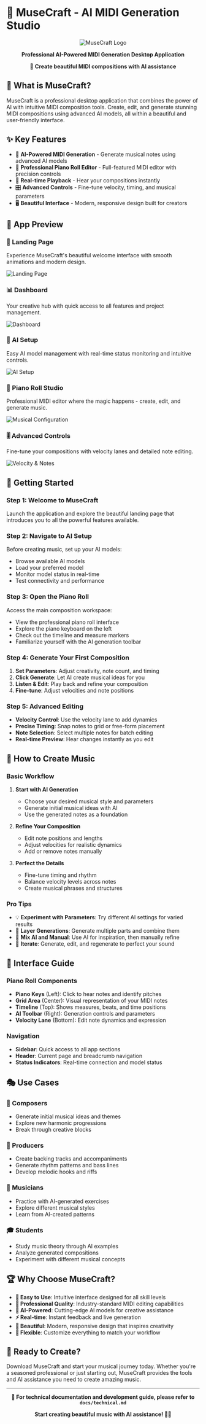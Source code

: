 # 🎵 MuseCraft - AI MIDI Generation Studio

<div align="center">

![MuseCraft Logo](src/resources/public/illustration.svg)

**Professional AI-Powered MIDI Generation Desktop Application**

🎹 **Create beautiful MIDI compositions with AI assistance**

</div>

## 🎯 What is MuseCraft?

MuseCraft is a professional desktop application that combines the power of AI with intuitive MIDI composition tools. Create, edit, and generate stunning MIDI compositions using advanced AI models, all within a beautiful and user-friendly interface.

## ✨ Key Features

- 🤖 **AI-Powered MIDI Generation** - Generate musical notes using advanced AI models
- 🎹 **Professional Piano Roll Editor** - Full-featured MIDI editor with precision controls
- 🎵 **Real-time Playback** - Hear your compositions instantly
- 🎛️ **Advanced Controls** - Fine-tune velocity, timing, and musical parameters
- 🖥️ **Beautiful Interface** - Modern, responsive design built for creators

## 📸 App Preview

### 🌟 Landing Page
Experience MuseCraft's beautiful welcome interface with smooth animations and modern design.

![Landing Page](preview/landing-page.png)

### 📊 Dashboard
Your creative hub with quick access to all features and project management.

![Dashboard](preview/dashboard.png)

### 🤖 AI Setup
Easy AI model management with real-time status monitoring and intuitive controls.

![AI Setup](preview/aisetup.png)

### 🎼 Piano Roll Studio
Professional MIDI editor where the magic happens - create, edit, and generate music.

![Musical Configuration](preview/musicalconfig.png)

### 🎚️ Advanced Controls
Fine-tune your compositions with velocity lanes and detailed note editing.

![Velocity & Notes](preview/velocity&notes.png)

## 🚀 Getting Started

### Step 1: Welcome to MuseCraft
Launch the application and explore the beautiful landing page that introduces you to all the powerful features available.

### Step 2: Navigate to AI Setup
Before creating music, set up your AI models:
- Browse available AI models
- Load your preferred model
- Monitor model status in real-time
- Test connectivity and performance

### Step 3: Open the Piano Roll
Access the main composition workspace:
- View the professional piano roll interface
- Explore the piano keyboard on the left
- Check out the timeline and measure markers
- Familiarize yourself with the AI generation toolbar

### Step 4: Generate Your First Composition
1. **Set Parameters**: Adjust creativity, note count, and timing
2. **Click Generate**: Let AI create musical ideas for you
3. **Listen & Edit**: Play back and refine your composition
4. **Fine-tune**: Adjust velocities and note positions

### Step 5: Advanced Editing
- **Velocity Control**: Use the velocity lane to add dynamics
- **Precise Timing**: Snap notes to grid or free-form placement
- **Note Selection**: Select multiple notes for batch editing
- **Real-time Preview**: Hear changes instantly as you edit

## 🎵 How to Create Music

### Basic Workflow
1. **Start with AI Generation**
   - Choose your desired musical style and parameters
   - Generate initial musical ideas with AI
   - Use the generated notes as a foundation

2. **Refine Your Composition**
   - Edit note positions and lengths
   - Adjust velocities for realistic dynamics
   - Add or remove notes manually

3. **Perfect the Details**
   - Fine-tune timing and rhythm
   - Balance velocity levels across notes
   - Create musical phrases and structures

### Pro Tips
- 💡 **Experiment with Parameters**: Try different AI settings for varied results
- 🎯 **Layer Generations**: Generate multiple parts and combine them
- 🎨 **Mix AI and Manual**: Use AI for inspiration, then manually refine
- 🔄 **Iterate**: Generate, edit, and regenerate to perfect your sound

## 🎨 Interface Guide

### Piano Roll Components
- **Piano Keys** (Left): Click to hear notes and identify pitches
- **Grid Area** (Center): Visual representation of your MIDI notes
- **Timeline** (Top): Shows measures, beats, and time positions
- **AI Toolbar** (Right): Generation controls and parameters
- **Velocity Lane** (Bottom): Edit note dynamics and expression

### Navigation
- **Sidebar**: Quick access to all app sections
- **Header**: Current page and breadcrumb navigation
- **Status Indicators**: Real-time connection and model status

## 🎭 Use Cases

### 🎼 Composers
- Generate initial musical ideas and themes
- Explore new harmonic progressions
- Break through creative blocks

### 🎵 Producers
- Create backing tracks and accompaniments
- Generate rhythm patterns and bass lines
- Develop melodic hooks and riffs

### 🎹 Musicians
- Practice with AI-generated exercises
- Explore different musical styles
- Learn from AI-created patterns

### 🎓 Students
- Study music theory through AI examples
- Analyze generated compositions
- Experiment with different musical concepts

## 🏆 Why Choose MuseCraft?

- **🚀 Easy to Use**: Intuitive interface designed for all skill levels
- **🎯 Professional Quality**: Industry-standard MIDI editing capabilities
- **🤖 AI-Powered**: Cutting-edge AI models for creative assistance
- **⚡ Real-time**: Instant feedback and live generation
- **🎨 Beautiful**: Modern, responsive design that inspires creativity
- **🔧 Flexible**: Customize everything to match your workflow

## 🎉 Ready to Create?

Download MuseCraft and start your musical journey today. Whether you're a seasoned professional or just starting out, MuseCraft provides the tools and AI assistance you need to create amazing music.

---

<div align="center">

**🎵 For technical documentation and development guide, please refer to `docs/technical.md`**

**Start creating beautiful music with AI assistance! 🎹✨**

</div>